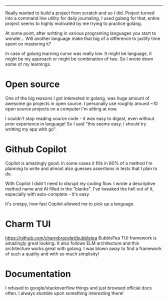 ---

Really wanted to build a project from scratch and so I did. Project turned into a command line utility for daily journaling. I used golang for that, entire project seems to highly motivated by me trying to practice golang. 

At some point, after writting in various programing languages you start to wonder... Will another language make that big of a difference to justify time spent on mastering it? 

In case of golang learning curve was really low. It might be language, it might be my approach or might be combination of two. So I wrote down some of my learnings.

# Open source
One of the big reasons I got interested in golang, was huge amount of awesome go projects in open source. I personally use roughly around ~10 open source projects on a computer I'm sitting at now.

I couldn't stop reading source code - it was easy to digest, even without prior experience in language! So I said "this seems easy, I should try writting my app with go".

# Github Copilot
Copilot is amazingly good. In some cases it fills in 80% of a method I'm planning to write and almost also guesses assertions in tests that I plan to do.

With Copilot I didn't need to disrupt my coding flow. I wrote a descriptive method name and AI filled in the "blanks". I've tweaked the hell out of it, especially with auto-complete - it's easy.

It's creepy, how fast Copilot allowed me to pick up a language.

# Charm TUI
https://github.com/charmbracelet/bubbletea 
BubbleTea TUI framework is amazingly great looking. It also follows ELM architecture and this architecture works great with golang. I was blown away to find a framework of such a quality and with so much simplisity!

# Documentation
I refused to google/stackoverflow things and just browsed official docs often. I always stumble upon something interesting there!
